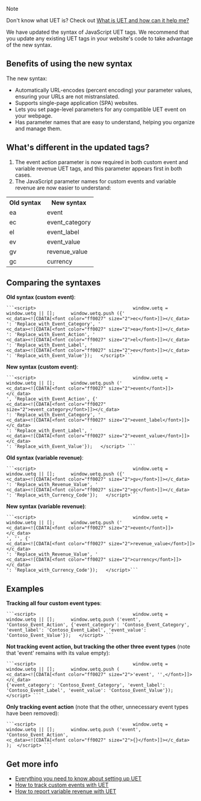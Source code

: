 > [!NOTE]
> Don't know what UET is? Check out [What is UET and how can it help me?](../hlp_BA_CONC_UETv2WhatIsTag.md)

We have updated the syntax of JavaScript UET tags. We recommend that you update any existing UET tags in your website's code to take advantage of the new syntax.

## Benefits of using the new syntax

The new syntax:

- Automatically URL-encodes (percent encoding) your parameter values, ensuring your URLs are not mistranslated.
- Supports single-page application (SPA) websites.
- Lets you set page-level parameters for any compatible UET event on your webpage.
- Has parameter names that are easy to understand, helping you organize and manage them.

## What's different in the updated tags?

1. The event action parameter is now required in both custom event and variable revenue UET tags, and this parameter appears first in both cases.
1. The JavaScript parameter names for custom events and variable revenue are now easier to understand:

<table type="type1">
  <tr>
    <th scope="col">Old syntax</th>
    <th scope="col">New syntax</th>
  </tr>
  <tr>
    <td>ea</td>
    <td>event</td>
  </tr>
  <tr>
    <td>ec</td>
    <td>event_category</td>
  </tr>
  <tr>
    <td>el</td>
    <td>event_label</td>
  </tr>
  <tr>
    <td>ev</td>
    <td>event_value</td>
  </tr>
  <tr>
    <td>gv</td>
    <td>revenue_value</td>
  </tr>
  <tr>
    <td>gc</td>
    <td>currency</td>
  </tr>
</table>

## Comparing the syntaxes

**Old syntax (custom event)**:

```
```<script>   								   window.uetq = window.uetq || [];      window.uetq.push ({'
<c_data><![CDATA[<font color="ff0027" size="2">ec</font>]]></c_data>
': 'Replace_with_Event_Category', '
<c_data><![CDATA[<font color="ff0027" size="2">ea</font>]]></c_data>
': 'Replace_with_Event_Action', '
<c_data><![CDATA[<font color="ff0027" size="2">el</font>]]></c_data>
': 'Replace_with_Event_Label', '
<c_data><![CDATA[<font color="ff0027" size="2">ev</font>]]></c_data>
': 'Replace_with_Event_Value'});   </script>```
```

**New syntax (custom event)**:

```
```<script>   								   window.uetq = window.uetq || [];      window.uetq.push ('
<c_data><![CDATA[<font color="ff0027" size="2">event</font>]]></c_data>
', 'Replace_with_Event_Action', {'
<c_data><![CDATA[<font color="ff0027" size="2">event_category</font>]]></c_data>
': 'Replace_with_Event_Category', '
<c_data><![CDATA[<font color="ff0027" size="2">event_label</font>]]></c_data>
': 'Replace_with_Event_Label', '
<c_data><![CDATA[<font color="ff0027" size="2">event_value</font>]]></c_data>
': 'Replace_with_Event_Value'});   </script> ```
```

**Old syntax (variable revenue)**:

```
```<script>   								   window.uetq = window.uetq || [];      window.uetq.push ({'
<c_data><![CDATA[<font color="ff0027" size="2">gv</font>]]></c_data>
': 'Replace_with_Revenue_Value', '
<c_data><![CDATA[<font color="ff0027" size="2">gc</font>]]></c_data>
': 'Replace_with_Currency_Code'});   </script>```
```

**New syntax (variable revenue)**:

```
```<script>   								   window.uetq = window.uetq || [];      window.uetq.push ('
<c_data><![CDATA[<font color="ff0027" size="2">event</font>]]></c_data>
', '', {'
<c_data><![CDATA[<font color="ff0027" size="2">revenue_value</font>]]></c_data>
': 'Replace_with_Revenue_Value', '
<c_data><![CDATA[<font color="ff0027" size="2">currency</font>]]></c_data>
': 'Replace_with_Currency_Code'});   </script>```
```

## Examples

**Tracking all four custom event types**:

```
```<script>   								   window.uetq = window.uetq || [];      window.uetq.push ('event', 'Contoso_Event_Action', {'event_category': 'Contoso_Event_Category', 'event_label': 'Contoso_Event_Label', 'event_value': 'Contoso_Event_Value'});   </script> ```
```

**Not tracking event action, but tracking the other three event types** (note that 'event' remains with its value empty):

```
```<script>   								   window.uetq = window.uetq || [];      window.uetq.push (
<c_data><![CDATA[<font color="ff0027" size="2">'event', '',</font>]]></c_data>
{'event_category': 'Contoso_Event_Category', 'event_label': 'Contoso_Event_Label', 'event_value': 'Contoso_Event_Value'});   </script> ```
```

**Only tracking event action** (note that the other, unnecessary event types have been removed):

```
```<script>   								   window.uetq = window.uetq || [];      window.uetq.push ('event', 'Contoso_Event_Action',
<c_data><![CDATA[<font color="ff0027" size="2">{}</font>]]></c_data>
);  </script> ```
```

## Get more info

- [Everything you need to know about setting up UET](../hlp_BA_CONC_UET_Setup_Master.md)
- [How to track custom events with UET](../hlp_BA_CONC_UETv2CustomEvent.md)
- [How to report variable revenue with UET](../hlp_BA_CONC_UETv2RevenueVariables.md)


